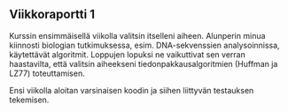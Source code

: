 ## Viikkoraportti 1

Kurssin ensimmäisellä viikolla valitsin itselleni aiheen. Alunperin minua kiinnosti biologian tutkimuksessa, esim. DNA-sekvenssien analysoinnissa, käytettävät algoritmit.
Loppujen lopuksi ne vaikuttivat sen verran haastavilta, että valitsin aiheekseni tiedonpakkausalgoritmien (Huffman ja LZ77) toteuttamisen.

Ensi viikolla aloitan varsinaisen koodin ja siihen liittyvän testauksen tekemisen.

